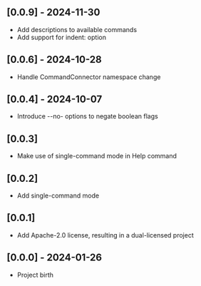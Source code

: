 ## [0.0.9] - 2024-11-30

* Add descriptions to available commands
* Add support for indent: option

## [0.0.6] - 2024-10-28

* Handle CommandConnector namespace change

## [0.0.4] - 2024-10-07

* Introduce --no- options to negate boolean flags

## [0.0.3]

* Make use of single-command mode in Help command

## [0.0.2]

* Add single-command mode

## [0.0.1]

* Add Apache-2.0 license, resulting in a dual-licensed project

## [0.0.0] - 2024-01-26

* Project birth
